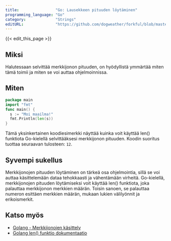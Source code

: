 ```yaml
---
title:                "Go: Lausekkeen pituuden löytäminen"
programming_language: "Go"
category:             "Strings"
editURL:              "https://github.com/dogweather/forkful/blob/master/content/fi/go/finding-the-length-of-a-string.md"
---
```


{{< edit_this_page >}}

## Miksi
Halutessaan selvittää merkkijonon pituuden, on hyödyllistä ymmärtää miten tämä toimii ja miten se voi auttaa ohjelmoinnissa.

## Miten
```Go
package main
import "fmt"
func main() {
  s := "Moi maailma!"
  fmt.Println(len(s))
}
```
Tämä yksinkertainen koodiesimerkki näyttää kuinka voit käyttää len() funktiota Go-kielellä selvittääksesi merkkijonon pituuden. Koodin suoritus tuottaa seuraavan tulosteen: `12`.

## Syvempi sukellus
Merkkijonojen pituuden löytäminen on tärkeä osa ohjelmointia, sillä se voi auttaa käsittelemään dataa tehokkaasti ja vähentämään virheitä. Go-kielellä, merkkijonojen pituuden löytämiseksi voit käyttää len() funktiota, joka palauttaa merkkijonon merkkien määrän. Toisin sanoen, se palauttaa numeron esittäen merkkien määrän, mukaan lukien välilyönnit ja erikoismerkit.

## Katso myös
- [Golang - Merkkijonojen käsittely](https://github.com/golang/example/tree/master/stringutil)
- [Golang len() funktio dokumentaatio](https://golang.org/pkg/builtin/#len)